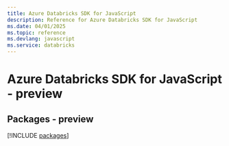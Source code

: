 ```yaml
---
title: Azure Databricks SDK for JavaScript
description: Reference for Azure Databricks SDK for JavaScript
ms.date: 04/01/2025
ms.topic: reference
ms.devlang: javascript
ms.service: databricks
---
```

# Azure Databricks SDK for JavaScript - preview
## Packages - preview
[!INCLUDE [packages](databricks-index.md)]